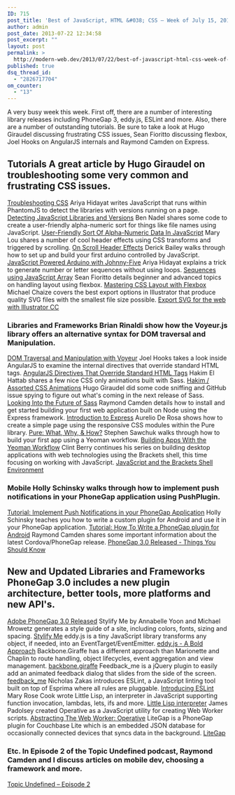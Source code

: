 ```yaml
---
ID: 715
post_title: 'Best of JavaScript, HTML &#038; CSS – Week of July 15, 2013'
author: admin
post_date: 2013-07-22 12:34:58
post_excerpt: ""
layout: post
permalink: >
  http://modern-web.dev/2013/07/22/best-of-javascript-html-css-week-of-july-15-2013/
published: true
dsq_thread_id:
  - "2826717704"
om_counter:
  - "13"
---
```

A very busy week this week. First off, there are a number of interesting library releases including PhoneGap 3, eddy.js, ESLint and more. Also, there are a number of outstanding tutorials. Be sure to take a look at Hugo Giraudel discussing frustrating CSS issues, Sean Fioritto discussing flexbox, Joel Hooks on AngularJS internals and Raymond Camden on Express. 
## Tutorials A great article by Hugo Giraudel on troubleshooting some very common and frustrating CSS issues. 

[Troubleshooting CSS][1] Ariya Hidayat writes JavaScript that runs within PhantomJS to detect the libraries with versions running on a page. [Detecting JavaScript Libraries and Versions][2] Ben Nadel shares some code to create a user-friendly alpha-numeric sort for things like file names using JavaScript. [User-Friendly Sort Of Alpha-Numeric Data In JavaScript][3] Mary Lou shares a number of cool header effects using CSS transforms and triggered by scrolling. [On Scroll Header Effects][4] Derick Bailey walks through how to set up and build your first arduino controlled by JavaScript. [JavaScript Powered Arduino with Johnny-Five][5] Ariya Hidayat explains a trick to generate number or letter sequences without using loops. [Sequences using JavaScript Array][6] Sean Fioritto details beginner and advanced topics on handling layout using flexbox. [Mastering CSS Layout with Flexbox][7] Michael Chaize covers the best export options in Illustrator that produce quality SVG files with the smallest file size possible. [Export SVG for the web with Illustrator CC][8] 
### Libraries and Frameworks Brian Rinaldi show how the Voyeur.js library offers an alternative syntax for DOM traversal and Manipulation. 

[DOM Traversal and Manipulation with Voyeur][9] Joel Hooks takes a look inside AngularJS to examine the internal directives that override standard HTML tags. [AngularJS Directives That Override Standard HTML Tags][10] Hakim El Hattab shares a few nice CSS only animations built with Sass. [Hakim / Assorted CSS Animations][11] Hugo Giraudel did some code sniffing and GitHub issue spying to figure out what's coming in the next release of Sass. [Looking Into the Future of Sass][12] Raymond Camden details how to install and get started building your first web application built on Node using the Express framework. [Introduction to Express][13] Aurelio De Rosa shows how to create a simple page using the responsive CSS modules within the Pure library. [Pure: What, Why, & How?][14] Stephen Sawchuk walks through how to build your first app using a Yeoman workflow. [Building Apps With the Yeoman Workflow][15] Clint Berry continues his series on building desktop applications with web technologies using the Brackets shell, this time focusing on working with JavaScript. [JavaScript and the Brackets Shell Environment][16] 
### Mobile Holly Schinsky walks through how to implement push notifications in your PhoneGap application using PushPlugin. 

[Tutorial: Implement Push Notifications in your PhoneGap Application][17] Holly Schinsky teaches you how to write a custom plugin for Android and use it in your PhoneGap application. [Tutorial: How To Write a PhoneGap plugin for Android][18] Raymond Camden shares some important information about the latest Cordova/PhoneGap release. [PhoneGap 3.0 Released - Things You Should Know][19] 
## New and Updated Libraries and Frameworks PhoneGap 3.0 includes a new plugin architecture, better tools, more platforms and new API's. 

[Adobe PhoneGap 3.0 Released][20] Stylify Me by Annabelle Yoon and Michael Mrowetz generates a style guide of a site, including colors, fonts, sizing and spacing. [Stylify Me][21] eddy.js is a tiny JavaScript library transforms any object, if needed, into an EventTarget/EventEmitter. [eddy.js - A Bold Approach][22] Backbone.Giraffe has a different approach than Marionette and Chaplin to route handling, object lifecycles, event aggregation and view management. [backbone.giraffe][23] Feedback_me is a jQuery plugin to easily add an animated feedback dialog that slides from the side of the screen. [feedback_me][24] Nicholas Zakas introduces ESLint, a JavaScript linting tool built on top of Esprima where all rules are pluggable. [Introducing ESLint][25] Mary Rose Cook wrote Little Lisp, an interpreter in JavaScript supporting function invocation, lambdas, lets, ifs and more. [Little Lisp interpreter][26] James Padolsey created Operative as a JavaScript utility for creating Web Worker scripts. [Abstracting The Web Worker: Operative][27] LiteGap is a PhoneGap plugin for Couchbase Lite which is an embedded JSON database for occasionally connected devices that syncs data in the background. [LiteGap][28] 
### Etc. In Episode 2 of the Topic Undefined podcast, Raymond Camden and I discuss articles on mobile dev, choosing a framework and more. 

[Topic Undefined – Episode 2][29]

 [1]: http://bit.ly/15FVWG7
 [2]: http://bit.ly/13nbShV
 [3]: http://bit.ly/1dHAQtZ
 [4]: http://bit.ly/15MArFZ
 [5]: http://bit.ly/15FRKpS
 [6]: http://ariya.ofilabs.com/2013/07/sequences-using-javascript-array.html
 [7]: http://www.sketchingwithcss.com/samplechapter
 [8]: http://creativedroplets.com/export-svg-for-the-web-with-illustrator-cc/
 [9]: http://bit.ly/12YfsiT
 [10]: http://bit.ly/1bFfSzb
 [11]: http://bit.ly/195qA14
 [12]: http://bit.ly/13n8fby
 [13]: http://net.tutsplus.com/tutorials/javascript-ajax/introduction-to-express/
 [14]: http://net.tutsplus.com/tutorials/html-css-techniques/pure-what-why-how/
 [15]: http://bit.ly/15BUynV
 [16]: http://clintberry.com/2013/native-desktop-javascript/
 [17]: http://bit.ly/12K3kNK
 [18]: http://bit.ly/15FRWFw
 [19]: http://www.raymondcamden.com/index.cfm/2013/7/19/PhoneGap-30-Released--Things-You-Should-Know
 [20]: http://bit.ly/12TmDEo
 [21]: http://stylifyme.com/
 [22]: http://bit.ly/15LSVUQ
 [23]: http://bit.ly/193Wawc
 [24]: http://bit.ly/1dEwcNo
 [25]: http://bit.ly/15FWk7z
 [26]: http://bit.ly/1dC7Dk7
 [27]: http://james.padolsey.com/javascript/abstracting-the-web-worker-operative/
 [28]: http://bit.ly/15Ir1v4
 [29]: http://bit.ly/12GlLTo